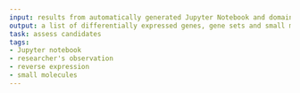 ```yaml
---
input: results from automatically generated Jupyter Notebook and domain knowledge
output: a list of differentially expressed genes, gene sets and small molecules predicted to reverse expression across all tissues
task: assess candidates
tags:
- Jupyter notebook
- researcher's observation
- reverse expression
- small molecules
---
```

